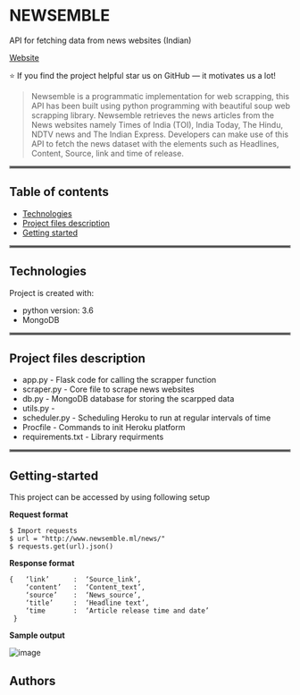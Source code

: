 # NEWSEMBLE
API for fetching data from news websites (Indian)

[Website](http://www.newsemble.ml/news/)

⭐ If you find the project helpful star us on GitHub  — it motivates us a lot!

> Newsemble is a programmatic implementation for web scrapping, this API has been built using python programming with beautiful soup web scrapping library. 
  Newsemble retrieves the news articles from the News websites namely Times of India (TOI), India Today, The Hindu, NDTV news and The Indian Express. 
  Developers can make use of this API to fetch the news dataset with the elements such as Headlines, Content, Source, link and time of release.  
  
  
  
<hr style="border:2px solid gray"> </hr>

## Table of contents
* [Technologies](#technologies)
* [Project files description](#project-files-description)
* [Getting started](#getting-started)


<hr style="border:2px solid gray"> </hr>
	
## Technologies
Project is created with:
* python version: 3.6
* MongoDB

<hr style="border:2px solid gray"> </hr>

## Project files description

* app.py - Flask code for calling the scrapper function
* scraper.py  - Core file to scrape news websites
* db.py - MongoDB database for storing the scarpped data
* utils.py - 
* scheduler.py - Scheduling Heroku to run at regular intervals of time
* Procfile  - Commands to init Heroku platform
* requirements.txt - Library requirments 


<hr style="border:2px solid gray"> </hr>

## Getting-started
This project can be accessed by using following setup

**Request format**
```
$ Import requests
$ url = "http://www.newsemble.ml/news/"
$ requests.get(url).json()

```

**Response format**
```
{   ‘link’      :  ‘Source_link’,
    ‘content’   :  ‘Content_text’,    
    ‘source’    :  ‘News_source’,
    ‘title’     :  ‘Headline text’, 
    ‘time       :  ‘Article release time and date’  
 }

```
**Sample output**

![image](https://user-images.githubusercontent.com/52444089/125032819-1f5b3580-e0ac-11eb-9662-efa79dc0e099.png)

## Authors
